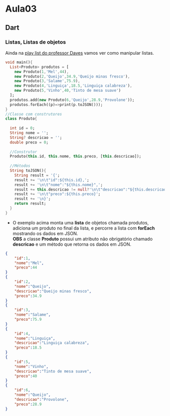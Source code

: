 # Aula03
## Dart
### Listas, Listas de objetos
Ainda na [play list do professor Daves](https://www.youtube.com/watch?v=4kn7wH9nvvE&list=PL5EmR7zuTn_Yu_YV2pT0h0843vRGiTMtx&index=25) vamos ver como manipular listas.

```dart
void main(){
  List<Produto> produtos = [
    new Produto(1,'Mel',44),
    new Produto(2,'Queijo',34.9,'Queijo minas fresco'),
    new Produto(3,'Salame',75.9),
    new Produto(4,'Linguiça',18.5,'Linguiça calabreza'),
    new Produto(5,'Vinho',40,'Tinto de mesa suave')
  ];
  produtos.add(new Produto(6,'Queijo',28.9,'Provolone'));
  produtos.forEach((p)=>print(p.toJSON()));
}
//Classe com construtores
class Produto{
  
  int id = 0;
  String nome = '';
  String? descricao = '';
  double preco = 0;
  
  //Construtor
  Produto(this.id, this.nome, this.preco, [this.descricao]);
  
  //Métodos
  String toJSON(){
    String result = '{';
    result += '\n\t"id":${this.id},';
    result += '\n\t"nome":"${this.nome}",';
    result += this.descricao != null?'\n\t"descricao":"${this.descricao}",':'';
    result += '\n\t"preco":${this.preco}';
    result += '\n}';
    return result;
  }
}
```
- O exemplo acima monta uma **lista** de objetos chamada produtos, adiciona um produto no final da lista, e percorre a lista com **forEach** mostrando os dados em JSON.<br>**OBS** a classe **Produto** possui um atributo não obrigatório chamado **descricao** e um método que retorna os dados em JSON.
```json
{
	"id":1,
	"nome":"Mel",
	"preco":44
}
{
	"id":2,
	"nome":"Queijo",
	"descricao":"Queijo minas fresco",
	"preco":34.9
}
{
	"id":3,
	"nome":"Salame",
	"preco":75.9
}
{
	"id":4,
	"nome":"Linguiça",
	"descricao":"Linguiça calabreza",
	"preco":18.5
}
{
	"id":5,
	"nome":"Vinho",
	"descricao":"Tinto de mesa suave",
	"preco":40
}
{
	"id":6,
	"nome":"Queijo",
	"descricao":"Provolone",
	"preco":28.9
}
```
